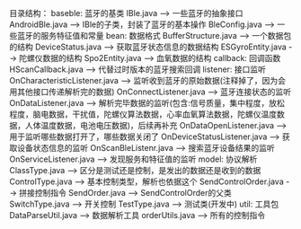 目录结构：
baseble: 蓝牙的基类
    IBle.java  -->  一些蓝牙的抽象接口
    AndroidBle.java  -->  IBle的子类，封装了蓝牙的基本操作
    BleConfig.java  -->  一些蓝牙的服务特征值和常量
bean: 数据格式
    BufferStructure.java  -->  一个数据包的结构
    DeviceStatus.java --> 获取蓝牙状态信息的数据结构
    ESGyroEntity.java --> 陀螺仪数据的结构
    Spo2Entity.java --> 血氧数据的结构
callback: 回调函数
    HScanCallback.java  --> 代替过时版本的蓝牙搜索回调
listener: 接口监听
    OnCharacteristicListener.java  --> 监听收到蓝牙的原始数据(注释掉了，因为会用其他接口传递解析完的数据)
    OnConnectListener.java --> 蓝牙连接状态的监听
    OnDataListener.java --> 解析完毕数据的监听(包含:信号质量，集中程度，放松程度，脑电数据，干扰值，陀螺仪算法数据，心率血氧算法数据，陀螺仪温度数据，人体温度数据，电池电压数据)，后续再补充
    OnDataOpenListener.java --> 用于监听哪些数据打开了，哪些数据关闭了
    OnDeviceStatusListener.java --> 获取设备状态信息的监听
    OnScanBleListenr.java --> 搜索蓝牙设备结果的监听
    OnServiceListener.java --> 发现服务和特征值的监听
model: 协议解析
    ClassType.java --> 区分是测试还是控制，是发出的数据还是收到的数据
    ControlType.java --> 基本控制类型，解析也依据这个
    SendControlOrder.java --> 拼接控制指令
    SendOrder.java --> SendControlOrder的父类
    SwitchType.java --> 开关控制
    TestType.java --> 测试类(开发中)
util: 工具包
    DataParseUtil.java --> 数据解析工具
    orderUtils.java --> 所有的控制指令



